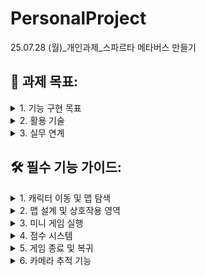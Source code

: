 # PersonalProject
25.07.28 (월)_개인과제_스파르타 메타버스 만들기

## 🙌 과제 목표:   
<details><summary>1. 기능 구현 목표
</summary>
  
  - **캐릭터 이동 및 상호작용 구현**
    - 2D 캐릭터를 자유롭게 이동하고, 특정 오브젝트와 상호작용
  - **맵 설계 및 인터랙션**
    - ZEP처럼 상호작용 가능한 맵과 영역을 구성
  - **미니 게임 실행 및 점수 시스템 개발**
    - 맵의 특정 위치에서 미니 게임을 실행하고 점수를 기록
      
</details>
      
<details><summary>2. 활용 기술
</summary>
  
- 앞서 배운 Unity의 핵심 기능을 활용하여 쉽게 구현 가능
    - **플래피버드**
        - Rigidbody2D와 중력 기반 점프 로직
    - **스택**
        - 오브젝트 생성 및 삭제 로직
    - **2D 탑다운 슈팅 게임**
        - Collider와 Trigger를 활용한 상호작용
    - **UI 시스템**
        - 점수 표시 및 저장
          
</details>        

<details><summary>3. 실무 연계
</summary>
  
- **가상 공간 설계와 UX**
    - 캐릭터와 상호작용을 구현하며 사용자 경험(UX)의 기초를 학습 
- **플랫폼 기반 게임 디자인**
    - ZEP처럼 다목적 맵과 미니 게임 시스템을 설계하는 경험 제공
      
</details>

## 🛠 필수 기능 가이드:
  
<details><summary>1. 캐릭터 이동 및 맵 탐색
</summary>
  
- **설명**
   - WASD 또는 화살표 키를 사용해 2D 캐릭터가 맵을 자유롭게 이동
- **세부 요구 사항**
   - Rigidbody2D와 Collider2D를 이용해 자연스러운 이동 구현
   - 맵의 가장자리에서 캐릭터가 멈추도록 설정
- **참고 프로젝트**
   - **플래피버드**: 캐릭터의 Rigidbody2D를 활용한 점프 로직
   - **2D 탑다운 슈팅 게임**: 캐릭터의 이동 로직
      
</details>

<details><summary>2. 맵 설계 및 상호작용 영역
</summary>
  
- **설명**
    - 간단한 맵을 설계하고, 특정 영역에서 상호작용 이벤트 발생
- **세부 요구 사항**
    - 타일맵 또는 간단한 오브젝트로 맵 구성
    - 상호작용 가능한 오브젝트(NPC, 미니 게임 존 등) 배치
    - 특정 영역에 진입하면 이벤트 트리거
- **참고 프로젝트**
    - **2D 탑다운 슈팅 게임**: 타일맵 배치
      
</details>

<details><summary>3. 미니 게임 실행
</summary>
  
- **설명**
    - 특정 영역에서 간단한 미니 게임을 실행
- **세부 요구 사항**
    - 미니 게임은 플래피버드 스타일(장애물 회피) 또는 스택 스타일(블록 쌓기) 중 선택
    - 미니 게임 시작 전 간단한 설명 UI 표시
    - 미니 게임 종료 후 점수 반환 및 맵으로 복귀
- **참고 프로젝트**
    - **플래피버드**: 장애물 회피 로직
    - **스택**: 블록 쌓기 및 게임 종료 로직
      
</details>

<details><summary>4. 점수 시스템
</summary>
  
- **설명**
    - 미니 게임 점수를 기록하고 UI에 실시간 표시
- **세부 요구 사항**
    - 점수를 기록하고, 최고 점수를 저장 및 표시
    - 미니 게임 종료 후 맵으로 돌아왔을 때 점수가 유지되도록 저장
- **참고 프로젝트**
    - **스택**: 점수 시스템 및 최고 점수 기록 로직
      
</details>

<details><summary>5. 게임 종료 및 복귀
</summary>
  
- **설명**
    - 미니 게임 종료 시 맵으로 복귀 및 결과 표시
- **세부 요구 사항**
    - 미니 게임 성공/실패 여부에 따라 메시지 표시
    - 점수를 포함한 게임 결과를 UI로 출력
      
</details>

<details><summary>6. 카메라 추적 기능
</summary>
  
- **설명**
    - 캐릭터가 이동할 때 카메라가 자연스럽게 따라오는 기능 구현.
- **세부 요구 사항**
    - `Transform`을 사용해 카메라 이동 구현
    - 카메라가 특정 영역을 넘어가지 않도록 경계 설정
- **참고 프로젝트**
    - **플래피버드**: 카메라 추적 참고
    - **스택**: 블럭의 러프 이동 참고
      
</details>
